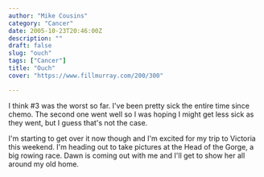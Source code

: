 ```yaml
---
author: "Mike Cousins"
category: "Cancer"
date: 2005-10-23T20:46:00Z
description: ""
draft: false
slug: "ouch"
tags: ["Cancer"]
title: "Ouch"
cover: "https://www.fillmurray.com/200/300"

---
```


I think #3 was the worst so far. I've been pretty sick the entire time since
chemo. The second one went well so I was hoping I might get less sick as they
went, but I guess that's not the case.

I'm starting to get over it now though and I'm excited for my trip to Victoria
this weekend. I'm heading out to take pictures at the Head of the Gorge, a big
rowing race. Dawn is coming out with me and I'll get to show her all around my
old home.